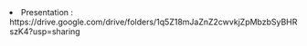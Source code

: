 <li>
Presentation : https://drive.google.com/drive/folders/1q5Z18mJaZnZ2cwvkjZpMbzbSyBHRszK4?usp=sharing
</li>
